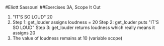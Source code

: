 #Eliott Sassouni
##Exercises 3A, Scope It Out

1. "IT'S SO LOUD"
   20
2. Step 1: get_louder assigns loudness = 20
   Step 2: get_louder puts "IT'S SO LOUD"
   Step 3: get_louder returns loudness which really means it assigns 20
3. The value of loudness remains at 10 (variable scope)